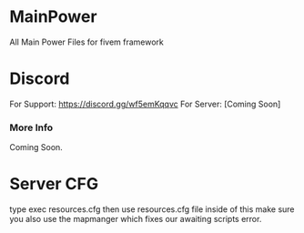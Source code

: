 # MainPower
All Main Power Files for fivem framework
# Discord
For Support: https://discord.gg/wf5emKqqvc
For Server: [Coming Soon]


### More Info  
Coming Soon. 


# Server CFG
type exec resources.cfg 
then use resources.cfg file inside of this 
make sure you also use the mapmanger which fixes our awaiting scripts error.
